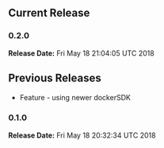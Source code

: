 ## Current Release 
### 0.2.0 
**Release Date:** Fri May 18 21:04:05 UTC 2018     
## Previous Releases 
* Feature - using newer dockerSDK
### 0.1.0
**Release Date:** Fri May 18 20:32:34 UTC 2018

